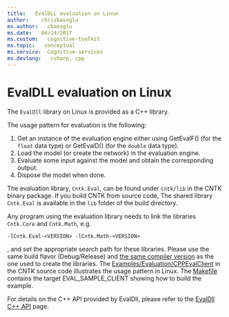 ```yaml
---
title:   EvalDLL evaluation on Linux
author:    chrisbasoglu
ms.author:   cbasoglu
ms.date:   04/14/2017
ms.custom:   cognitive-toolkit
ms.topic:   conceptual
ms.service:  Cognitive-services
ms.devlang:   csharp, cpp
---
```


# EvalDLL evaluation on Linux

The `EvalDll` library on Linux is provided as a C++ library. 

The usage pattern for evaluation is the following:

1. Get an instance of the evaluation engine either using GetEvalF() (for the `float` data type) or GetEvalD() (for the `double` data type).
2. Load the model (or create the network) in the evaluation engine.
3. Evaluate some input against the model and obtain the corresponding output.
4. Dispose the model when done.

The evaluation library, `Cntk.Eval`, can be found under `cntk/lib` in the CNTK binary package. If you build CNTK from source code, The shared library `Cntk.Eval` is available in the `lib` folder of the build directory.

Any program using the evaluation library needs to link the libraries `Cntk.Core` and `Cntk.Math`, e.g.
```
-lCntk.Eval-<VERSION> -lCntk.Math-<VERSION>
```
, and set the appropriate search path for these libraries. Please use the same build flavor (Debug/Release) and [the same compiler version](./Setup-CNTK-on-Linux.md#c-compiler) as the one used to create the libraries. The [Examples/Evaluation/CPPEvalClient](https://github.com/Microsoft/CNTK/blob/master/Examples/Evaluation/CPPEvalClient) in the CNTK source code illustrates the usage pattern in Linux. The [Makefile](https://github.com/Microsoft/CNTK/blob/master/Makefile) contains the target EVAL_SAMPLE_CLIENT showing how to build the example.

For details on the C++ API provided by EvalDll, please refer to the [EvalDll C++ API](./EvalDll-Native-API.md) page.
